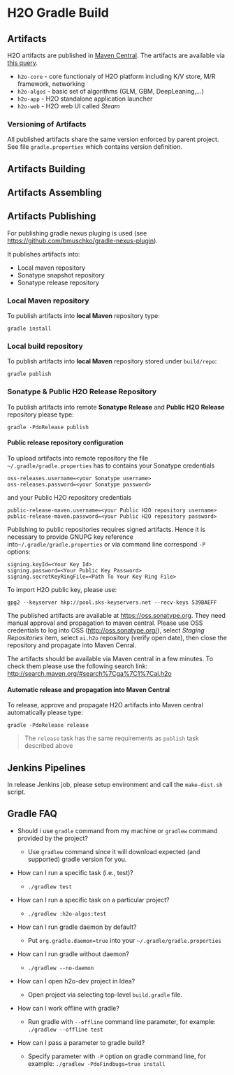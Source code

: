# H2O Gradle Build

## Artifacts
H2O artifacts are published in [Maven Central](http://search.maven.org).
The artifacts are available via [this query](http://search.maven.org/#search%7Cga%7C1%7Cai.h2o).

  * `h2o-core` - core functionaly of H2O platform including K/V store, M/R framework, networking
  * `h2o-algos` - basic set of algorithms (GLM, GBM, DeepLeaning,...)
  * `h2o-app` - H2O standalone application launcher
  * `h2o-web` - H2O web UI called _Steam_
  
### Versioning of Artifacts
All published artifacts share the same version enforced by
parent project. See file `gradle.properties` which contains version definition.

## Artifacts Building

## Artifacts Assembling

## Artifacts Publishing
For publishing gradle nexus pluging is used (see
https://github.com/bmuschko/gradle-nexus-plugin).

It publishes artifacts into:

  * Local maven repository
  * Sonatype snapshot repository
  * Sonatype release repository

### Local Maven repository
To publish artifacts into **local Maven** repository type:

```
gradle install
```

### Local build repository
To publish artifacts into **local Maven** repository stored under `build/repo`:

```
gradle publish
```

### Sonatype & Public H2O Release Repository
To publish artifacts into remote **Sonatype Release** and **Public H2O Release** repository please type:
```
gradle -PdoRelease publish
```

#### Public release repository configuration

To upload artifacts into remote repository the file `~/.gradle/gradle.properties` has to contains your Sonatype credentials
```
oss-releases.username=<your Sonatype username>
oss-releases.password=<your Sonatype password>
```
and your Public H2O repository credentials
```
public-release-maven.username=<your Public H2O repository username>
public-release-maven.password=<your Public H2O repository password>
```

Publishing to public repositories requires signed artifacts.
Hence it is necessary to provide GNUPG key reference into`~/.gradle/gradle.properties` or via command line correspond `-P` options:

```
signing.keyId=<Your Key Id>
signing.password=<Your Public Key Password>
signing.secretKeyRingFile=<Path To Your Key Ring File>
```

To import H2O public key, please use:
```
gpg2 --keyserver hkp://pool.sks-keyservers.net --recv-keys 539BAEFF
```

The published artifacts are available at https://oss.sonatype.org. 
They need manual approval and propagation to maven central. 
Please use OSS credentials to log into OSS (http://oss.sonatype.org/), select _Staging Repositories_ item, select `ai.h2o` repository (verify open date), then close the repository and propagate into Maven Cenral.

The artifacts should be available via Maven central in a few minutes.
To check them please use the following search link: http://search.maven.org/#search%7Cga%7C1%7Cai.h2o

#### Automatic release and propagation into Maven Central
To release, approve and propagate H2O artifacts into Maven central automatically please type:
```
gradle -PdoRelease release
``` 

> The `release` task has the same requirements as `publish` task described above


## Jenkins Pipelines
In release Jenkins job, please setup environment and call the `make-dist.sh` script.


## Gradle FAQ

* Should i use `gradle` command from my machine or `gradlew` command provided by the project?
  * Use `gradlew` command since it will download expected (and supported) gradle version for you.

* How can I run a specific task (i.e., test)?
  * `./gradlew test`
  
* How can I run a specific task on a particular project?
  * `./gradlew :h2o-algos:test`
  
* How can I run gradle daemon by default?
  * Put `org.gradle.daemon=true` into your `~/.gradle/gradle.properties`
  
* How can I run gradle without daemon?
  * `./gradlew --no-daemon`
  
* How can I open h2o-dev project in Idea?
  * Open project via selecting top-level `build.gradle` file.
   
* How can I work offline with gradle?
  * Run gradle with `--offline` command line parameter, for example: `./gradlew --offline
    test`

* How can I pass a parameter to gradle build?
  * Specify parameter with `-P` option on gradle command line, for example:
    `./gradlew -PdoFindbugs=true install`

